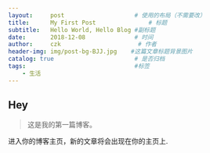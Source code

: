 ```yaml
---
layout:     post                    # 使用的布局（不需要改）
title:      My First Post               # 标题 
subtitle:   Hello World, Hello Blog #副标题
date:       2018-12-08              # 时间
author:     czk                      # 作者
header-img: img/post-bg-BJJ.jpg    #这篇文章标题背景图片
catalog: true                       # 是否归档
tags:                               #标签
    - 生活
---
```





## Hey
>这是我的第一篇博客。

进入你的博客主页，新的文章将会出现在你的主页上.

